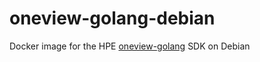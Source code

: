 # oneview-golang-debian

Docker image for the HPE [oneview-golang](https://github.com/HewlettPackard/oneview-golang) SDK on Debian
